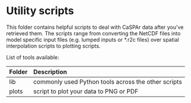 # Utility scripts

This folder contains helpful scripts to deal with CaSPAr data after
you've retrieved them. The scripts range from converting the NetCDF
files into model specific input files (e.g. lumped inputs or *.r2c
files) over spatial interpolation scripts to plotting scripts.

List of tools available:

Folder                     | Description
:------------------------- | :-----------------------------------
lib                        | commonly used Python tools across the other scripts
plots                      | script to plot your data to PNG or PDF

